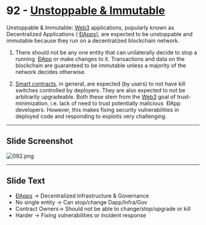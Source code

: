 # 92 - [Unstoppable & Immutable](Unstoppable%20&%20Immutable.md)

Unstoppable & Immutable: [Web3](Web3.md) applications, popularly known as Decentralized Applications ( [ÐApps](Dapp.md)), are expected to be unstoppable and immutable because they run on a decentralized blockchain network. 

1. There should not be any one entity that can unilaterally decide to stop a running  [ÐApp](Dapp.md) or make changes to it. Transactions and data on the blockchain are guaranteed to be immutable unless a majority of the network decides otherwise. 
    
2. [Smart contracts](Smart%20Contracts.md), in general, are expected (by users) to not have kill switches controlled by deployers. They are also expected to not be arbitrarily upgradeable. Both these stem from the [Web3](Web3.md) goal of trust-minimization, i.e. lack of need to trust potentially malicious  ÐApp developers. However, this makes fixing security vulnerabilities in deployed code and responding to exploits very challenging.

___
## Slide Screenshot
![092.png](../../images/1.%20Ethereum%20101/092.png)
___
## Slide Text
- [ÐApps](Dapp.md) -> Decentralized Infrastructure & Governance
- No single entity -> Can stop/change Dapp/Infra/Gov
- Contract Owners-> Should not be able to change/stop/upgrade or kill
- Harder -> Fixing vulnerabilities or incident response 

